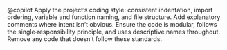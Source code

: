 @copilot Apply the project’s coding style: consistent indentation, import ordering, variable and function naming, and file structure. Add explanatory comments where intent isn’t obvious. Ensure the code is modular, follows the single‑responsibility principle, and uses descriptive names throughout. Remove any code that doesn’t follow these standards.